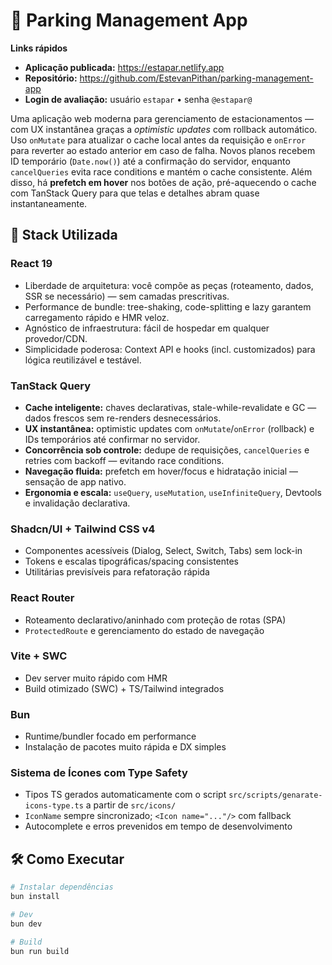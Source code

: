 # 🚗 Parking Management App

**Links rápidos**
- **Aplicação publicada:** https://estapar.netlify.app
- **Repositório:** https://github.com/EstevanPithan/parking-management-app  
- **Login de avaliação:** usuário `estapar` • senha `@estapar@`

Uma aplicação web moderna para gerenciamento de estacionamentos — com UX instantânea graças a *optimistic updates* com rollback automático. Uso `onMutate` para atualizar o cache local antes da requisição e `onError` para reverter ao estado anterior em caso de falha. Novos planos recebem ID temporário (`Date.now()`) até a confirmação do servidor, enquanto `cancelQueries` evita race conditions e mantém o cache consistente. Além disso, há **prefetch em hover** nos botões de ação, pré-aquecendo o cache com TanStack Query para que telas e detalhes abram quase instantaneamente.

## 🚀 Stack Utilizada

### React 19
- Liberdade de arquitetura: você compõe as peças (roteamento, dados, SSR se necessário) — sem camadas prescritivas.
- Performance de bundle: tree-shaking, code-splitting e lazy garantem carregamento rápido e HMR veloz.
- Agnóstico de infraestrutura: fácil de hospedar em qualquer provedor/CDN.
- Simplicidade poderosa: Context API e hooks (incl. customizados) para lógica reutilizável e testável.

### TanStack Query
- **Cache inteligente:** chaves declarativas, stale-while-revalidate e GC — dados frescos sem re-renders desnecessários.
- **UX instantânea:** optimistic updates com `onMutate`/`onError` (rollback) e IDs temporários até confirmar no servidor.
- **Concorrência sob controle:** dedupe de requisições, `cancelQueries` e retries com backoff — evitando race conditions.
- **Navegação fluida:** prefetch em hover/focus e hidratação inicial — sensação de app nativo.
- **Ergonomia e escala:** `useQuery`, `useMutation`, `useInfiniteQuery`, Devtools e invalidação declarativa.

### Shadcn/UI + Tailwind CSS v4
- Componentes acessíveis (Dialog, Select, Switch, Tabs) sem lock-in
- Tokens e escalas tipográficas/spacing consistentes
- Utilitárias previsíveis para refatoração rápida

### React Router
- Roteamento declarativo/aninhado com proteção de rotas (SPA)
- `ProtectedRoute` e gerenciamento do estado de navegação

### Vite + SWC
- Dev server muito rápido com HMR
- Build otimizado (SWC) + TS/Tailwind integrados

### Bun
- Runtime/bundler focado em performance
- Instalação de pacotes muito rápida e DX simples

### Sistema de Ícones com Type Safety
- Tipos TS gerados automaticamente com o script `src/scripts/genarate-icons-type.ts` a partir de `src/icons/`
- `IconName` sempre sincronizado; `<Icon name="..."/>` com fallback
- Autocomplete e erros prevenidos em tempo de desenvolvimento

## 🛠️ Como Executar
```bash
# Instalar dependências
bun install

# Dev
bun dev

# Build
bun run build
